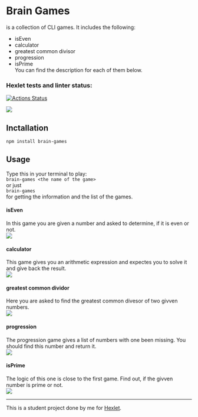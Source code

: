 # Brain Games
is a collection of CLI games. It includes the following:
+ isEven
+ calculator
+ greatest common divisor
+ progression
+ isPrime  
You can find the description for each of them below.

### Hexlet tests and linter status:
[![Actions Status](https://github.com/hdekjsne/frontend-project-44/workflows/hexlet-check/badge.svg)](https://github.com/hdekjsne/frontend-project-44/actions)

<a href="https://codeclimate.com/github/hdekjsne/frontend-project-44/maintainability"><img src="https://api.codeclimate.com/v1/badges/7bf96b8049787005daa7/maintainability" /></a>

## Inctallation
`npm install brain-games`

## Usage
Type this in your terminal to play:  
`brain-games <the name of the game>`  
or just  
`brain-games`  
for getting the information and the list of the games.

#### isEven
In this game you are given a number and asked to determine, if it is even or not.  
<a href="https://asciinema.org/a/givsH5K9E6NqdstzbjjtDfrfc" target="_blank"><img src="https://asciinema.org/a/givsH5K9E6NqdstzbjjtDfrfc.svg" /></a>

#### calculator
This game gives you an arithmetic expression and expectes you to solve it and give back the result.  
<a href="https://asciinema.org/a/0Nd3JRMhWZBIsqXnLBpEMNNqx" target="_blank"><img src="https://asciinema.org/a/0Nd3JRMhWZBIsqXnLBpEMNNqx.svg" /></a>

#### greatest common dividor
Here you are asked to find the greatest common divesor of two givven numbers.  
<a href="https://asciinema.org/a/y1DV9DL6QJwv2VKiR3WXLZ5Wu" target="_blank"><img src="https://asciinema.org/a/y1DV9DL6QJwv2VKiR3WXLZ5Wu.svg" /></a>

#### progression
The progression game gives a list of numbers with one been missing. You should find this number and return it.  
<a href="https://asciinema.org/a/v4qMi9Nv6mHlEH19yJ2dyFLip" target="_blank"><img src="https://asciinema.org/a/v4qMi9Nv6mHlEH19yJ2dyFLip.svg" /></a>

#### isPrime
The logic of this one is close to the first game. Find out, if the givven number is prime or not.  
<a href="https://asciinema.org/a/oGXwIfSuL1rjFz6KOx9UVJtnE" target="_blank"><img src="https://asciinema.org/a/oGXwIfSuL1rjFz6KOx9UVJtnE.svg" /></a>

***

This is a student project done by me for [Hexlet](https://ru.hexlet.io).
